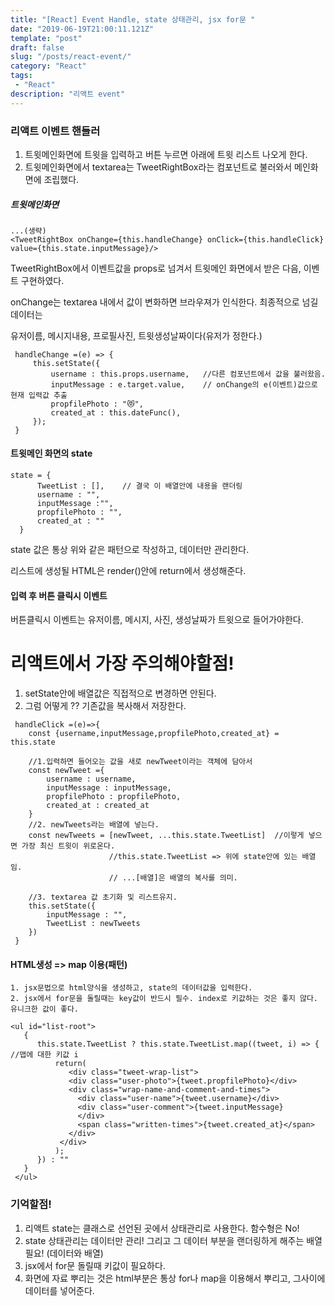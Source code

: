 ```yaml
---
title: "[React] Event Handle, state 상태관리, jsx for문 "
date: "2019-06-19T21:00:11.121Z"
template: "post"
draft: false
slug: "/posts/react-event/"
category: "React"
tags:
 - "React"
description: "리액트 event"
---
```


### 리액트 이벤트 핸들러

1. 트윗메인화면에 트윗을 입력하고 버튼 누르면 아래에 트윗 리스트 나오게 한다.
2. 트윗메인화면에서 textarea는 TweetRightBox라는 컴포넌트로 불러와서 메인화면에 조립했다.

##### 트윗메인화면 
```
...(생략)
<TweetRightBox onChange={this.handleChange} onClick={this.handleClick} value={this.state.inputMessage}/>
```
TweetRightBox에서 이벤트값을 props로 넘겨서 트윗메인 화면에서 받은 다음, 이벤트 구현하였다.

onChange는 textarea 내에서 값이 변화하면 브라우져가 인식한다. 최종적으로 넘길데이터는 

유저이름, 메시지내용, 프로필사진, 트윗생성날짜이다(유저가 정한다.)

```
 handleChange =(e) => {
     this.setState({
         username : this.props.username,   //다른 컴포넌트에서 값을 불러왔음.
         inputMessage : e.target.value,    // onChange의 e(이벤트)값으로 현재 입력값 추출
         propfilePhoto : "😻",
         created_at : this.dateFunc(),
     });
 }
```
#### 트윗메인 화면의 state

```
state = {
      TweetList : [],    // 결국 이 배열안에 내용을 랜더링 
      username : "",
      inputMessage :"",
      propfilePhoto : "", 
      created_at : ""       
  }
```
state 값은 통상 위와 같은 패턴으로 작성하고, 데이터만 관리한다.  

리스트에 생성될 HTML은 render()안에 return에서 생성해준다.  

#### 입력 후 버튼 클릭시 이벤트

버튼클릭시 이벤트는 유저이름, 메시지, 사진, 생성날짜가 트윗으로 들어가야한다.

# 리액트에서 가장 주의해야할점!
  1. setState안에 배열값은 직접적으로 변경하면 안된다. 
  2. 그럼 어떻게 ?? 기존값을 복사해서 저장한다.

```
 handleClick =(e)=>{
    const {username,inputMessage,propfilePhoto,created_at} = this.state 
    
    //1.입력하면 들어오는 값을 새로 newTweet이라는 객체에 담아서
    const newTweet ={
        username : username,
        inputMessage : inputMessage,
        propfilePhoto : propfilePhoto,
        created_at : created_at
    }
    //2. newTweets라는 배열에 넣는다.
    const newTweets = [newTweet, ...this.state.TweetList]  //이렇게 넣으면 가장 최신 트윗이 위로온다. 
                      //this.state.TweetList => 위에 state안에 있는 배열임. 
                      // ...[배열]은 배열의 복사를 의미.                                

    //3. textarea 값 초기화 및 리스트유지.     
    this.setState({
        inputMessage : "",
        TweetList : newTweets
    })
 }
```  
#### HTML생성 => map 이용(패턴)
    1. jsx문법으로 html양식을 생성하고, state의 데이터값을 입력한다.
    2. jsx에서 for문을 돌릴때는 key값이 반드시 필수. index로 키값하는 것은 좋지 않다. 유니크한 값이 좋다.

```
<ul id="list-root">
   {
      this.state.TweetList ? this.state.TweetList.map((tweet, i) => {  //맵에 대한 키값 i
          return(
             <div class="tweet-wrap-list">
             <div class="user-photo">{tweet.propfilePhoto}</div>
             <div class="wrap-name-and-comment-and-times">
               <div class="user-name">{tweet.username}</div>
               <div class="user-comment">{tweet.inputMessage}             
               </div>
               <span class="written-times">{tweet.created_at}</span>
             </div>          
           </div>  
          );
      }) : "" 
   }
 </ul> 
```

### 기억할점!
   1. 리액트 state는 클래스로 선언된 곳에서 상태관리로 사용한다. 함수형은 No!
   2. state 상태관리는 데이터만 관리! 그리고 그 데이터 부분을 랜더링하게 해주는 배열 필요!
      (데이터와 배열)
   3. jsx에서 for문 돌릴때 키값이 필요하다. 
   4. 화면에 자료 뿌리는 것은 html부분은 통상 for나 map을 이용해서 뿌리고, 그사이에 데이터를 넣어준다. 